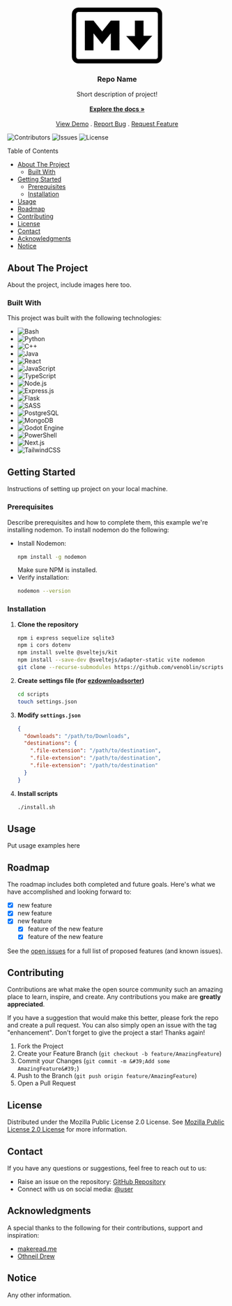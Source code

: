 <br/>
<div align="center">
<a href="https://github.com/user/repo">
<img src=".project-images/project-logo.png" alt="Logo" height="128px">
</a>
<h3 align="center">Repo Name</h3>
<p align="center">
Short description of project!
<br/>
<br/>
<a href="https://github.com/user/repo/wiki"><strong>Explore the docs »</strong></a>
<br/>
<br/>
<a href="https://www.repo.com">View Demo</a> . 
<a href="https://github.com/user/repo/issues/new?labels=bug&amp;template=bug_report.md">Report Bug</a> . 
<a href="https://github.com/user/repo/issues/new?labels=enhancement&amp;&template=feature_request.md">Request Feature</a>
</p>
</div>

![Contributors](https://img.shields.io/github/contributors/user/repo?color=dark-green) ![Issues](https://img.shields.io/github/issues/user/repo) ![License](https://img.shields.io/github/license/user/repo)

Table of Contents

- [About The Project](#about-the-project)
  - [Built With](#built-with)
- [Getting Started](#getting-started)
  - [Prerequisites](#prerequisites)
  - [Installation](#installation)
- [Usage](#usage)
- [Roadmap](#roadmap)
- [Contributing](#contributing)
- [License](#license)
- [Contact](#contact)
- [Acknowledgments](#acknowledgments)
- [Notice](#notice)

## About The Project

About the project, include images here too.

### Built With

This project was built with the following technologies:

- <img src="https://img.shields.io/badge/Bash-4EAA25?logo=gnubash&logoColor=fff" alt="Bash" />
- <img src="https://img.shields.io/badge/Python-3776AB?logo=python&logoColor=fff" alt="Python" />
- <img src="https://img.shields.io/badge/C++-%2300599C.svg?logo=c%2B%2B&logoColor=white" alt="C++" />
- <img src="https://img.shields.io/badge/Java-%23ED8B00.svg?logo=openjdk&logoColor=white" alt="Java" />
- <img src="https://img.shields.io/badge/React-%2320232a.svg?logo=react&logoColor=%2361DAFB" alt="React" />
- <img src="https://img.shields.io/badge/JavaScript-F7DF1E?logo=javascript&logoColor=000" alt="JavaScript" />
- <img src="https://img.shields.io/badge/TypeScript-3178C6?logo=typescript&logoColor=fff" alt="TypeScript" />
- <img src="https://img.shields.io/badge/Node.js-6DA55F?logo=node.js&logoColor=white" alt="Node.js" />
- <img src="https://img.shields.io/badge/Express.js-%23404d59.svg?logo=express&logoColor=%2361DAFB" alt="Express.js" />
- <img src="https://img.shields.io/badge/Flask-000?logo=flask&logoColor=fff" alt="Flask" />
- <img src="https://img.shields.io/badge/Sass-C69?logo=sass&logoColor=fff" alt="SASS" />
- <img src="https://img.shields.io/badge/Postgres-%23316192.svg?logo=postgresql&logoColor=white" alt="PostgreSQL" />
- <img src="https://img.shields.io/badge/MongoDB-%234ea94b.svg?logo=mongodb&logoColor=white" alt="MongoDB" />
- <img src="https://img.shields.io/badge/Godot-%23FFFFFF.svg?logo=godot-engine" alt="Godot Engine" />
- <img src="https://img.shields.io/badge/PowerShell-003B57?style=flat&logo=gnome-terminal&logoColor=white" alt="PowerShell" />
- <img src="https://img.shields.io/badge/Next.js-black?logo=next.js&logoColor=white" alt="Next.js" />
- <img src="https://img.shields.io/badge/Tailwind%20CSS-%2338B2AC.svg?logo=tailwind-css&logoColor=white" alt="TailwindCSS" />

## Getting Started

Instructions of setting up project on your local machine.

### Prerequisites

Describe prerequisites and how to complete them, this example we're installing nodemon. To install nodemon do the following:

- Install Nodemon:
  ```sh
  npm install -g nodemon
  ```
  Make sure NPM is installed.
- Verify installation:
  ```sh
  nodemon --version
  ```

### Installation

1. **Clone the repository**

   ```sh
   npm i express sequelize sqlite3
   npm i cors dotenv
   npm install svelte @sveltejs/kit
   npm install --save-dev @sveltejs/adapter-static vite nodemon
   git clone --recurse-submodules https://github.com/venoblin/scripts
   ```

2. **Create settings file (for [ezdownloadsorter](https://github.com/venoblin/download-file-sorter))**

   ```sh
   cd scripts
   touch settings.json
   ```

3. **Modify `settings.json`**

   ```json
   {
     "downloads": "/path/to/Downloads",
     "destinations": {
       ".file-extension": "/path/to/destination",
       ".file-extension": "/path/to/destination",
       ".file-extension": "/path/to/destination"
     }
   }
   ```

4. **Install scripts**
   ```sh
   ./install.sh
   ```

## Usage

Put usage examples here

## Roadmap

The roadmap includes both completed and future goals. Here's what we have accomplished and looking forward to:

- [x] new feature
- [x] new feature
- [x] new feature
  - [x] feature of the new feature
  - [x] feature of the new feature

See the [open issues](https://github.com/user/repo/issues) for a full list of proposed features (and known issues).

## Contributing

Contributions are what make the open source community such an amazing place to learn, inspire, and create. Any contributions you make are **greatly appreciated**.

If you have a suggestion that would make this better, please fork the repo and create a pull request. You can also simply open an issue with the tag &quot;enhancement&quot;.
Don&#39;t forget to give the project a star! Thanks again!

1. Fork the Project
2. Create your Feature Branch (`git checkout -b feature/AmazingFeature`)
3. Commit your Changes (`git commit -m &#39;Add some AmazingFeature&#39;`)
4. Push to the Branch (`git push origin feature/AmazingFeature`)
5. Open a Pull Request

## License

Distributed under the Mozilla Public License 2.0 License. See [Mozilla Public License 2.0 License](https://github.com/user/repo/LICENSE.md) for more information.

## Contact

If you have any questions or suggestions, feel free to reach out to us:

- Raise an issue on the repository: [GitHub Repository](https://github.com/user/repo)
- Connect with us on social media: [@user](https://socialmedia.com/user)

## Acknowledgments

A special thanks to the following for their contributions, support and inspiration:

- [makeread.me](https://github.com/ShaanCoding/makeread.me)
- [Othneil Drew](https://github.com/othneildrew/Best-README-Template)

## Notice

Any other information.
